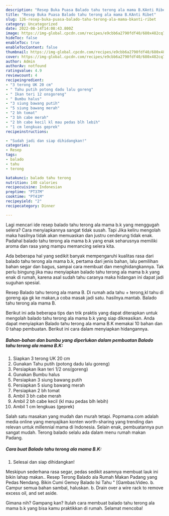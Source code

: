 ```yaml
---
description: "Resep Buka Puasa Balado tahu terong ala mama B.KAnti Ribet"
title: "Resep Buka Puasa Balado tahu terong ala mama B.KAnti Ribet"
slug: 126-resep-buka-puasa-balado-tahu-terong-ala-mama-bkanti-ribet
category: Uncategorized
date: 2022-08-14T14:08:43.800Z
image: https://img-global.cpcdn.com/recipes/e9cbb6a2790fdf40/680x482cq70/balado-tahu-terong-ala-mama-bk-foto-resep-utama.jpg
hideToc: false
enableToc: true
enableTocContent: false
thumbnail: https://img-global.cpcdn.com/recipes/e9cbb6a2790fdf40/680x482cq70/balado-tahu-terong-ala-mama-bk-foto-resep-utama.jpg
cover: https://img-global.cpcdn.com/recipes/e9cbb6a2790fdf40/680x482cq70/balado-tahu-terong-ala-mama-bk-foto-resep-utama.jpg
author: Admin
authorAv: notfound
ratingvalue: 4.9
reviewcount: 4
recipeingredient:
- "3 terong UK 20 cm"
- " Tahu putih potong dadu lalu goreng"
- " Ikan teri 12 onsgoreng"
- " Bumbu halus"
- "3 siung bawang putih"
- "5 siung bawang merah"
- "2 bh tomat"
- "3 bh cabe merah"
- "2 bh cabe kecil kl mau pedas blh lebih"
- "1 cm lengkuas geprek"
recipeinstructions:

- "Sudah jadi dan siap dihidangkan!"
categories:
- Resep
tags:
- balado
- tahu
- terong

katakunci: balado tahu terong 
nutrition: 140 calories
recipecuisine: Indonesian
preptime: "PT37M"
cooktime: "PT41M"
recipeyield: "2"
recipecategory: Dinner

---
```



Lagi mencari ide resep balado tahu terong ala mama b.k yang menggugah selera? Cara menyiapkannya sangat tidak susah. Tapi Jika keliru mengolah maka hasilnya tidak akan memuaskan dan justru cenderung tidak enak. Padahal balado tahu terong ala mama b.k yang enak seharusnya memiliki aroma dan rasa yang mampu memancing selera kita.


Ada beberapa hal yang sedikit banyak mempengaruhi kualitas rasa dari balado tahu terong ala mama b.k, pertama dari jenis bahan, lalu pemilihan bahan segar dan bagus, sampai cara membuat dan menghidangkannya. Tak perlu bingung jika mau menyiapkan balado tahu terong ala mama b.k yang enak di rumah, karena asal sudah tahu caranya maka hidangan ini dapat jadi suguhan spesial.

Resep Balado tahu terong ala mama B. Di rumah ada tahu + terong,kl tahu di goreng aja gk ke makan,a coba masak jadi satu. hasilnya.mantab. Balado tahu terong ala mama B.


Berikut ini ada beberapa tips dan trik praktis yang dapat diterapkan untuk mengolah balado tahu terong ala mama b.k yang siap dikreasikan. Anda dapat menyiapkan Balado tahu terong ala mama B.K memakai 10 bahan dan 0 tahap pembuatan. Berikut ini cara dalam menyiapkan hidangannya.

<!--inarticleads1-->

##### Bahan-bahan dan bumbu yang diperlukan dalam pembuatan Balado tahu terong ala mama B.K:

1. Siapkan 3 terong UK 20 cm
1. Gunakan  Tahu putih (potong dadu lalu goreng)
1. Persiapkan  Ikan teri 1/2 ons(goreng)
1. Gunakan  Bumbu halus
1. Persiapkan 3 siung bawang putih
1. Persiapkan 5 siung bawang merah
1. Persiapkan 2 bh tomat
1. Ambil 3 bh cabe merah
1. Ambil 2 bh cabe kecil (kl mau pedas blh lebih)
1. Ambil 1 cm lengkuas (geprek)


Salah satu masakan yang mudah dan murah tetapi. Popmama.com adalah media online yang menyajikan konten worth-sharing yang trending dan relevan untuk millennial mama di Indonesia. Selain enak, pembuatannya pun sangat mudah. Terong balado selalu ada dalam menu rumah makan Padang. 

<!--inarticleads2-->

##### Cara buat Balado tahu terong ala mama B.K:


1. Selesai dan siap dihidangkan!

Meskipun sederhana rasa segar, pedas sedikit asamnya membuat lauk ini bikin lahap makan.. Resep Terong Balado ala Rumah Makan Padang yang Pedas Nendang. Bikin Cumi Gemoy Balado Isi Tahu &#34; [Gambas:Video. b. Campur semua bahan sambal, haluskan. b. Drain over a wire rack to remove excess oil, and set aside. 

Gimana nih? Gampang kan? Itulah cara membuat balado tahu terong ala mama b.k yang bisa kamu praktikkan di rumah. Selamat mencoba!
